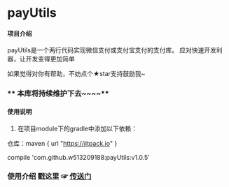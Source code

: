 # payUtils

#### 项目介绍
payUtils是一个两行代码实现微信支付或支付宝支付的支付库。 应对快速开发利器，让开发变得更加简单

如果觉得对你有帮助，不妨点个★star支持鼓励我~

###  ** 本库将持续维护下去~~~~** 




#### 使用说明

1. 在项目module下的gradle中添加以下依赖：

仓库：maven { url "https://jitpack.io" }

 compile 'com.github.w513209188:payUtils:v1.0.5'

### 使用介绍   戳这里  ☞ [传送门](https://www.jianshu.com/p/6eed9d843415)



